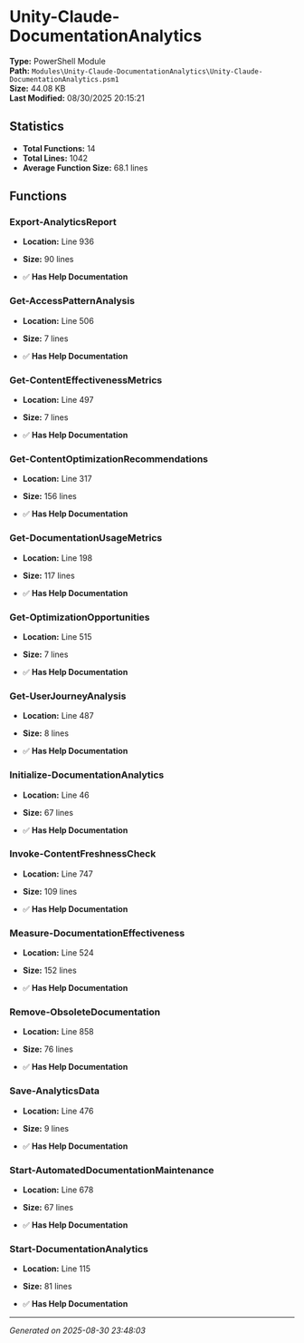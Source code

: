# Unity-Claude-DocumentationAnalytics

**Type:** PowerShell Module  
**Path:** `Modules\Unity-Claude-DocumentationAnalytics\Unity-Claude-DocumentationAnalytics.psm1`  
**Size:** 44.08 KB  
**Last Modified:** 08/30/2025 20:15:21  

## Statistics

- **Total Functions:** 14
- **Total Lines:** 1042
- **Average Function Size:** 68.1 lines

## Functions


### Export-AnalyticsReport

- **Location:** Line 936
- **Size:** 90 lines

- ✅ **Has Help Documentation** 
### Get-AccessPatternAnalysis

- **Location:** Line 506
- **Size:** 7 lines

- ✅ **Has Help Documentation** 
### Get-ContentEffectivenessMetrics

- **Location:** Line 497
- **Size:** 7 lines

- ✅ **Has Help Documentation** 
### Get-ContentOptimizationRecommendations

- **Location:** Line 317
- **Size:** 156 lines

- ✅ **Has Help Documentation** 
### Get-DocumentationUsageMetrics

- **Location:** Line 198
- **Size:** 117 lines

- ✅ **Has Help Documentation** 
### Get-OptimizationOpportunities

- **Location:** Line 515
- **Size:** 7 lines

- ✅ **Has Help Documentation** 
### Get-UserJourneyAnalysis

- **Location:** Line 487
- **Size:** 8 lines

- ✅ **Has Help Documentation** 
### Initialize-DocumentationAnalytics

- **Location:** Line 46
- **Size:** 67 lines

- ✅ **Has Help Documentation** 
### Invoke-ContentFreshnessCheck

- **Location:** Line 747
- **Size:** 109 lines

- ✅ **Has Help Documentation** 
### Measure-DocumentationEffectiveness

- **Location:** Line 524
- **Size:** 152 lines

- ✅ **Has Help Documentation** 
### Remove-ObsoleteDocumentation

- **Location:** Line 858
- **Size:** 76 lines

- ✅ **Has Help Documentation** 
### Save-AnalyticsData

- **Location:** Line 476
- **Size:** 9 lines

- ✅ **Has Help Documentation** 
### Start-AutomatedDocumentationMaintenance

- **Location:** Line 678
- **Size:** 67 lines

- ✅ **Has Help Documentation** 
### Start-DocumentationAnalytics

- **Location:** Line 115
- **Size:** 81 lines

- ✅ **Has Help Documentation**

---
*Generated on 2025-08-30 23:48:03*
